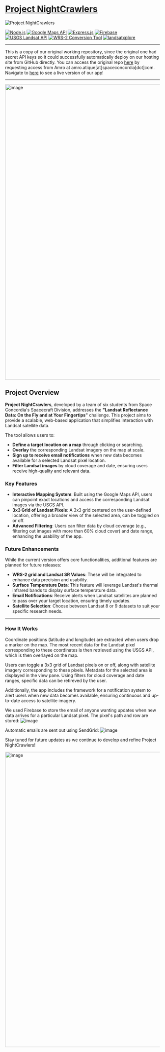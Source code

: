 # [Project NightCrawlers](https://nasaspaceapps.up.railway.app)

![Project NightCrawlers](https://img.shields.io/badge/Status-In%20Development-brightgreen)

[![Node.js](https://img.shields.io/badge/Node.js-v16.0.0-green.svg)](https://nodejs.org/)
[![Google Maps API](https://img.shields.io/badge/Google%20Maps%20API-Beta-blue.svg)](https://developers.google.com/maps/documentation/javascript/overview)
[![Express.js](https://img.shields.io/badge/Express.js-4.x-brightgreen.svg)](https://expressjs.com/)
[![Firebase](https://img.shields.io/badge/Firebase-Realtime%20Database-orange.svg)](https://firebase.google.com/docs/database)
[![USGS Landsat API](https://img.shields.io/badge/USGS%20Landsat%20API-stable-blue.svg)](https://m2m.cr.usgs.gov/api/docs/json/)
[![WRS-2 Conversion Tool](https://img.shields.io/badge/WRS--2%20Conversion%20Tool-USGS-blue.svg)](https://landsat.usgs.gov/ard_tile)
[![landsatxplore](https://img.shields.io/pypi/v/landsatxplore.svg)](https://pypi.org/project/landsatxplore/)

---

This is a copy of our original working repository, since the original one had secret API keys so it could successfully automatically deploy on our hosting site from GitHub directly. You can access the original repo [here](https://github.com/silvehh/NasaSpaceApps) by requesting access from Amro at amro.atique[at]spaceconcordia[dot]com.
Navigate to [here](https://nasaspaceapps.up.railway.app/) to see a live version of our app!

---

<img width="958" alt="image" src="https://github.com/user-attachments/assets/91269888-6426-4125-9c0e-07207866ec7a">


## Project Overview

**Project NightCrawlers**, developed by a team of six students from Space Concordia's Spacecraft Division, addresses the **"Landsat Reflectance Data: On the Fly and at Your Fingertips"** challenge. This project aims to provide a scalable, web-based application that simplifies interaction with Landsat satellite data. 

The tool allows users to:
- **Define a target location on a map** through clicking or searching.
- **Overlay** the corresponding Landsat imagery on the map at scale.
- **Sign up to receive email notifications** when new data becomes available for a selected Landsat pixel location.
- **Filter Landsat images** by cloud coverage and date, ensuring users receive high-quality and relevant data.

### Key Features
- **Interactive Mapping System**: Built using the Google Maps API, users can pinpoint exact locations and access the corresponding Landsat images via the USGS API.
- **3x3 Grid of Landsat Pixels**: A 3x3 grid centered on the user-defined location, offering a broader view of the selected area, can be toggled on or off.
- **Advanced Filtering**: Users can filter data by cloud coverage (e.g., filtering out images with more than 60% cloud cover) and date range, enhancing the usability of the app.
  
### Future Enhancements
While the current version offers core functionalities, additional features are planned for future releases:
- **WRS-2 grid and Landsat SR Values**: These will be integrated to enhance data precision and usability.
- **Surface Temperature Data**: This feature will leverage Landsat's thermal infrared bands to display surface temperature data.
- **Email Notifications**: Receive alerts when Landsat satellites are planned to pass over your target location, ensuring timely updates.
- **Satellite Selection**: Choose between Landsat 8 or 9 datasets to suit your specific research needs.

---

### How It Works
Coordinate positions (latitude and longitude) are extracted when users drop a marker on the map. The most recent data for the Landsat pixel corresponding to these coordinates is then retrieved using the USGS API, which is then overlayed on the map.

Users can toggle a 3x3 grid of Landsat pixels on or off, along with satellite imagery corresponding to these pixels. Metadata for the selected area is displayed in the view pane. Using filters for cloud coverage and date ranges, specific data can be retireved by the user.

Additionally, the app includes the framework for a notification system to alert users when new data becomes available, ensuring continuous and up-to-date access to satellite imagery.

We used Firebase to store the email of anyone wanting updates when new data arrives for a particular Landsat pixel. The pixel's path and row are stored:
![image](https://github.com/user-attachments/assets/d54acd11-a4a7-4299-aed4-974a331baaab)

Automatic emails are sent out using SendGrid:
![image](https://github.com/user-attachments/assets/bf171a3f-0d78-44b3-86b0-be68b38da6a6)

Stay tuned for future updates as we continue to develop and refine Project NightCrawlers!

<img width="957" alt="image" src="https://github.com/user-attachments/assets/d4a08d6c-cb09-4197-aad9-8024c197e225">

